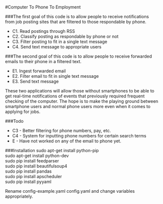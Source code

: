 #Computer To Phone To Employment

###The first goal of this code is to allow people to receive notifications from job posting sites that are filtered to those respondable by phone.
- C1. Read postings through RSS
- C2. Classify posting as respondable by phone or not
- C3. Filter posting to fit in a single text message
- C4. Send text message to appropriate users

###The second goal of this code is to allow people to receive forwarded emails to their phone in a filtered text.

- E1. Ingest forwarded email
- E2. Filter email to fit in single text message
- E3. Send text message

These two applications will allow those without smartphones to be able to get real-time notifications of events that previously required frequent checking of the computer. The hope is to make the playing ground between smartphone users and normal phone users more even when it comes to applying for jobs.

###Todo
- C3 - Better filtering for phone numbers, pay, etc.
- C4 - System for inputting phone numbers for certain search terms
- E - Have not worked on any of the email to phone yet.

###Installation
sudo apt-get install python-pip  
sudo apt-get install python-dev  
sudo pip install feedparser  
sudo pip install beautifulsoup4  
sudo pip install pandas  
sudo pip install apscheduler  
sudo pip install pyyaml  
  
Rename config-example.yaml config.yaml and change variables appropriately.  
